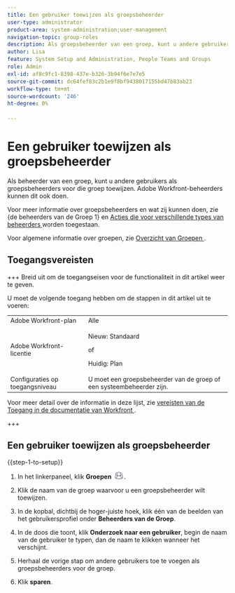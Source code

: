 ```yaml
---
title: Een gebruiker toewijzen als groepsbeheerder
user-type: administrator
product-area: system-administration;user-management
navigation-topic: group-roles
description: Als groepsbeheerder van een groep, kunt u andere gebruikers als groepsbeheerders voor die groep toewijzen. Adobe Workfront-beheerders kunnen dit ook doen.
author: Lisa
feature: System Setup and Administration, People Teams and Groups
role: Admin
exl-id: af8c9fc1-8398-437e-b326-3b94f6e7e7e5
source-git-commit: dc64fef83c2b1e9f8bf9438017155bd47b83ab23
workflow-type: tm+mt
source-wordcount: '246'
ht-degree: 0%

---
```


# Een gebruiker toewijzen als groepsbeheerder

Als beheerder van een groep, kunt u andere gebruikers als groepsbeheerders voor die groep toewijzen. Adobe Workfront-beheerders kunnen dit ook doen.

Voor meer informatie over groepsbeheerders en wat zij kunnen doen, zie {de beheerders van de Groep 1} en [ Acties die voor verschillende types van beheerders ](../../../administration-and-setup/manage-groups/group-roles/group-actions-allowed-different-types-admins.md) worden toegestaan.[](../../../administration-and-setup/manage-groups/group-roles/group-administrators.md)

Voor algemene informatie over groepen, zie [ Overzicht van Groepen ](../../../administration-and-setup/manage-groups/groups-overview/groups.md).

## Toegangsvereisten

+++ Breid uit om de toegangseisen voor de functionaliteit in dit artikel weer te geven.

U moet de volgende toegang hebben om de stappen in dit artikel uit te voeren:

<table style="table-layout:auto"> 
 <col> 
 <col> 
 <tbody> 
  <tr> 
   <td role="rowheader">Adobe Workfront-plan</td> 
   <td>Alle</td> 
  </tr> 
  <tr> 
  <tr> 
   <td role="rowheader">Adobe Workfront-licentie</td> 
   <td><p>Nieuw: Standaard</p>
       <p>of</p>
       <p>Huidig: Plan</p></td>
  </tr> 
  </tr> 
  <tr> 
   <td role="rowheader">Configuraties op toegangsniveau</td> 
   <td>U moet een groepsbeheerder van de groep of een systeembeheerder zijn.</td>
  </tr> 
 </tbody> 
</table>

Voor meer detail over de informatie in deze lijst, zie [ vereisten van de Toegang in de documentatie van Workfront ](/help/quicksilver/administration-and-setup/add-users/access-levels-and-object-permissions/access-level-requirements-in-documentation.md).

+++

## Een gebruiker toewijzen als groepsbeheerder

{{step-1-to-setup}}

1. In het linkerpaneel, klik **Groepen** ![](assets/groups-icon.png).

1. Klik de naam van de groep waarvoor u een groepsbeheerder wilt toewijzen.
1. In de kopbal, dichtbij de hoger-juiste hoek, klik één van de beelden van het gebruikersprofiel onder **Beheerders van de Groep**.
1. In de doos die toont, klik **Onderzoek naar een gebruiker**, begin de naam van de gebruiker te typen, dan de naam te klikken wanneer het verschijnt.
1. Herhaal de vorige stap om andere gebruikers toe te voegen als groepsbeheerders voor de groep.
1. Klik **sparen**.
